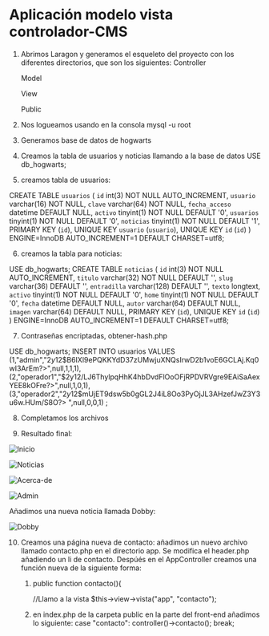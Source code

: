 # Aplicación modelo vista controlador-CMS

1. Abrimos Laragon y generamos el esqueleto del proyecto con los diferentes directorios, que son los siguientes:
   Controller

   Model

   View

   Public

2. Nos logueamos usando en la consola mysql -u root
3. Generamos base de datos de hogwarts
4. Creamos la tabla de usuarios y noticias llamando a la base de datos
USE db_hogwarts;
5. creamos tabla de usuarios:

CREATE TABLE `usuarios` (
  `id` int(3) NOT NULL AUTO_INCREMENT,
  `usuario` varchar(16) NOT NULL,
  `clave` varchar(64) NOT NULL,
  `fecha_acceso` datetime DEFAULT NULL,
  `activo` tinyint(1) NOT NULL DEFAULT '0',
  `usuarios` tinyint(1) NOT NULL DEFAULT '0',
  `noticias` tinyint(1) NOT NULL DEFAULT '1',
  PRIMARY KEY (`id`),
  UNIQUE KEY `usuario` (`usuario`),
  UNIQUE KEY `id` (`id`)
) ENGINE=InnoDB AUTO_INCREMENT=1 DEFAULT CHARSET=utf8;

6. creamos la tabla para noticias:

USE db_hogwarts;
CREATE TABLE `noticias` (
  `id` int(3) NOT NULL AUTO_INCREMENT,
  `titulo` varchar(32) NOT NULL DEFAULT '',
  `slug` varchar(36) DEFAULT '',
  `entradilla` varchar(128) DEFAULT '',
  `texto` longtext,
  `activo` tinyint(1) NOT NULL DEFAULT '0',
  `home` tinyint(1) NOT NULL DEFAULT '0',
  `fecha` datetime DEFAULT NULL,
  `autor` varchar(64) DEFAULT NULL,
  `imagen` varchar(64) DEFAULT NULL,
  PRIMARY KEY (`id`),
  UNIQUE KEY `id` (`id`)
) ENGINE=InnoDB AUTO_INCREMENT=1 DEFAULT CHARSET=utf8;


7. Contraseñas encriptadas, obtener-hash.php

USE db_hogwarts;
INSERT INTO usuarios VALUES
    (1,"admin","$2y$12$B6IXl9ePQKKYdD37zUMwjuXNQsIrwD2b1voE6GCLAj.Kq0wI3ArEm?>",null,1,1,1),
    (2,"operador1","$2y$12$/LJ6ThylpqHhK4hbDvdFlOoOFjRPDVRVgre9EAiSaAexYEE8kOFre?>",null,1,0,1),
    (3,"operador2","$2y$12$mUjET9dsw5b0gGL2J4iL8Oo3PyOjJL3AHzefJwZ3Y3u6w.HUm/S8O?>
",null,0,0,1)
;

8. Completamos los archivos

9. Resultado final:

![Inicio](https://i.ibb.co/rbjQV4Y/Fire-Shot-Capture-003-Noticias-de-Harry-Potter-mvc-test.png)

![Noticias](https://i.ibb.co/M5JL2Pq/Fire-Shot-Capture-005-Noticias-de-Harry-Potter-mvc-test.png)

![Acerca-de](https://i.ibb.co/tLRrKNy/Fire-Shot-Capture-007-Noticias-de-Harry-Potter-mvc-test.png)

![Admin](https://i.ibb.co/LYfGSvF/Fire-Shot-Capture-008-Panel-de-administraci-n-mvc-test.png)

Añadimos una nueva noticia llamada Dobby:

![Dobby](https://i.ibb.co/6Dz49nD/Fire-Shot-Capture-009-Noticias-de-Harry-Potter-mvc-test.png")

10. Creamos una página nueva de contacto: añadimos un nuevo archivo llamado contacto.php en el directorio app. Se modifica el header.php añadiendo  un li de contacto. Despúés en el AppController creamos una función nueva de la siguiente forma: 
    1.  public function contacto(){

        //Llamo a la vista
        $this->view->vista("app", "contacto");
    2. en index.php de la carpeta public en la parte del front-end añadimos lo siguiente:
           case "contacto":
        controller()->contacto();
        break;
